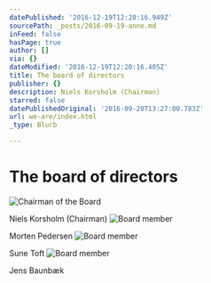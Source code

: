 ```yaml
---
datePublished: '2016-12-19T12:20:16.949Z'
sourcePath: _posts/2016-09-19-anne.md
inFeed: false
hasPage: true
author: []
via: {}
dateModified: '2016-12-19T12:20:16.405Z'
title: The board of directors
publisher: {}
description: Niels Korsholm (Chairman)
starred: false
datePublishedOriginal: '2016-09-20T13:27:00.783Z'
url: we-are/index.html
_type: Blurb

---
```

# The board of directors
![Chairman of the Board](https://the-grid-user-content.s3-us-west-2.amazonaws.com/6c826ad5-2f1b-4df1-85c3-922f3827e6b3.jpg)

Niels Korsholm (Chairman)
![Board member](https://the-grid-user-content.s3-us-west-2.amazonaws.com/42a1866e-ec7e-4486-8efb-28e7fadef8fa.jpg)

Morten Pedersen
![Board member](https://the-grid-user-content.s3-us-west-2.amazonaws.com/2107c56c-764a-4077-8118-74de87da055c.jpg)

Sune Toft
![Board member](https://the-grid-user-content.s3-us-west-2.amazonaws.com/34e0eb72-7bc5-4b3b-af62-a309ec0d82b6.jpg)

Jens Baunbæk